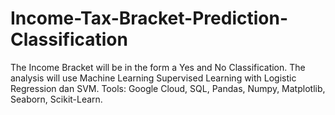 # Income-Tax-Bracket-Prediction-Classification

The Income Bracket will be in the form a Yes and No Classification. The analysis will use Machine Learning Supervised Learning with Logistic Regression dan SVM. 
Tools: Google Cloud, SQL, Pandas, Numpy, Matplotlib, Seaborn, Scikit-Learn.

